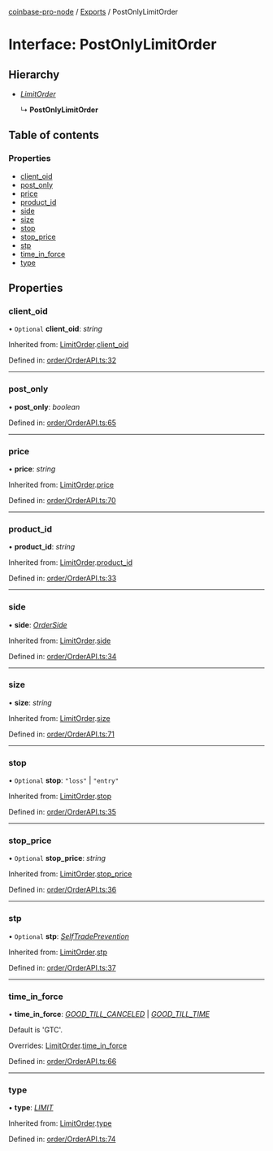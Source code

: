 [coinbase-pro-node](../README.md) / [Exports](../modules.md) / PostOnlyLimitOrder

# Interface: PostOnlyLimitOrder

## Hierarchy

- [_LimitOrder_](limitorder.md)

  ↳ **PostOnlyLimitOrder**

## Table of contents

### Properties

- [client_oid](postonlylimitorder.md#client_oid)
- [post_only](postonlylimitorder.md#post_only)
- [price](postonlylimitorder.md#price)
- [product_id](postonlylimitorder.md#product_id)
- [side](postonlylimitorder.md#side)
- [size](postonlylimitorder.md#size)
- [stop](postonlylimitorder.md#stop)
- [stop_price](postonlylimitorder.md#stop_price)
- [stp](postonlylimitorder.md#stp)
- [time_in_force](postonlylimitorder.md#time_in_force)
- [type](postonlylimitorder.md#type)

## Properties

### client_oid

• `Optional` **client_oid**: _string_

Inherited from: [LimitOrder](limitorder.md).[client_oid](limitorder.md#client_oid)

Defined in: [order/OrderAPI.ts:32](https://github.com/bennycode/coinbase-pro-node/blob/a2d34d0/src/order/OrderAPI.ts#L32)

---

### post_only

• **post_only**: _boolean_

Defined in: [order/OrderAPI.ts:65](https://github.com/bennycode/coinbase-pro-node/blob/a2d34d0/src/order/OrderAPI.ts#L65)

---

### price

• **price**: _string_

Inherited from: [LimitOrder](limitorder.md).[price](limitorder.md#price)

Defined in: [order/OrderAPI.ts:70](https://github.com/bennycode/coinbase-pro-node/blob/a2d34d0/src/order/OrderAPI.ts#L70)

---

### product_id

• **product_id**: _string_

Inherited from: [LimitOrder](limitorder.md).[product_id](limitorder.md#product_id)

Defined in: [order/OrderAPI.ts:33](https://github.com/bennycode/coinbase-pro-node/blob/a2d34d0/src/order/OrderAPI.ts#L33)

---

### side

• **side**: [_OrderSide_](../enums/orderside.md)

Inherited from: [LimitOrder](limitorder.md).[side](limitorder.md#side)

Defined in: [order/OrderAPI.ts:34](https://github.com/bennycode/coinbase-pro-node/blob/a2d34d0/src/order/OrderAPI.ts#L34)

---

### size

• **size**: _string_

Inherited from: [LimitOrder](limitorder.md).[size](limitorder.md#size)

Defined in: [order/OrderAPI.ts:71](https://github.com/bennycode/coinbase-pro-node/blob/a2d34d0/src/order/OrderAPI.ts#L71)

---

### stop

• `Optional` **stop**: `"loss"` \| `"entry"`

Inherited from: [LimitOrder](limitorder.md).[stop](limitorder.md#stop)

Defined in: [order/OrderAPI.ts:35](https://github.com/bennycode/coinbase-pro-node/blob/a2d34d0/src/order/OrderAPI.ts#L35)

---

### stop_price

• `Optional` **stop_price**: _string_

Inherited from: [LimitOrder](limitorder.md).[stop_price](limitorder.md#stop_price)

Defined in: [order/OrderAPI.ts:36](https://github.com/bennycode/coinbase-pro-node/blob/a2d34d0/src/order/OrderAPI.ts#L36)

---

### stp

• `Optional` **stp**: [_SelfTradePrevention_](../enums/selftradeprevention.md)

Inherited from: [LimitOrder](limitorder.md).[stp](limitorder.md#stp)

Defined in: [order/OrderAPI.ts:37](https://github.com/bennycode/coinbase-pro-node/blob/a2d34d0/src/order/OrderAPI.ts#L37)

---

### time_in_force

• **time_in_force**: [_GOOD_TILL_CANCELED_](../enums/timeinforce.md#good_till_canceled) \| [_GOOD_TILL_TIME_](../enums/timeinforce.md#good_till_time)

Default is 'GTC'.

Overrides: [LimitOrder](limitorder.md).[time_in_force](limitorder.md#time_in_force)

Defined in: [order/OrderAPI.ts:66](https://github.com/bennycode/coinbase-pro-node/blob/a2d34d0/src/order/OrderAPI.ts#L66)

---

### type

• **type**: [_LIMIT_](../enums/ordertype.md#limit)

Inherited from: [LimitOrder](limitorder.md).[type](limitorder.md#type)

Defined in: [order/OrderAPI.ts:74](https://github.com/bennycode/coinbase-pro-node/blob/a2d34d0/src/order/OrderAPI.ts#L74)
